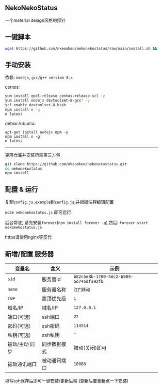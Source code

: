 ## NekoNekoStatus

一个material design风格的探针

## 一键脚本

```bash
wget https://github.com/nkeonkeo/nekonekostatus/raw/main/install.sh && bash install.sh
```

## 手动安装

依赖: `nodejs`, `gcc/g++ version 8.x `

centos: 

```bash
yum install epel-release centos-release-scl -y
yum install nodejs devtoolset-8-gcc* -y
scl enable devtoolset-8 bash
npm install n -g
n latest
```

debian/ubuntu:

```
apt-get install nodejs npm -y
npm install n -g
n latest
```

---

克隆仓库并安装所需第三方包

```bash
git clone https://github.com/nkeonkeo/nekonekostatus.git
cd nekonekostatus
npm install
```

## 配置 & 运行

复制`config.js.example`到`config.js`,并根据注释编辑配置

`node nekonekostatus.js` 即可运行

后台常驻, 请先安装`forever`(`npm install forever -g`),然后: `forever start nekonekostatus.js`

https请使用nginx等反代

## 新增/配置 服务器

|变量名|含义|示例|
|-|-|-|
|`sid`|服务器id|`b82cbe8b-1769-4dc2-b909-5d746df392fb`|
|`name`|服务器名称|`江门移动`|
|`TOP`|置顶优先级|`1`|
|域名/IP|域名/IP|`127.0.0.1`|
|端口(可选)|ssh端口|`22`|
|密码(可选)|ssh密码|`114514`|
|私钥(可选)|ssh私钥|``|
|被动/主动 同步|同步数据模式|被动(关闭)即可|
|被动通讯端口|被动通讯端口|`10086`|

填写ssh保存后即可一键安装/更新后端 (更新后要重新点一下安装)

